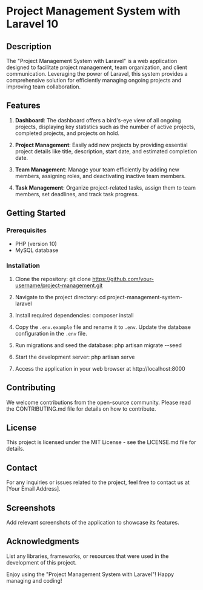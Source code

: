 # Project Management System with Laravel 10

## Description

The "Project Management System with Laravel" is a web application designed to facilitate project management, team organization, and client communication. Leveraging the power of Laravel, this system provides a comprehensive solution for efficiently managing ongoing projects and improving team collaboration.

## Features

1. **Dashboard**: The dashboard offers a bird's-eye view of all ongoing projects, displaying key statistics such as the number of active projects, completed projects, and projects on hold.

2. **Project Management**: Easily add new projects by providing essential project details like title, description, start date, and estimated completion date.

3. **Team Management**: Manage your team efficiently by adding new members, assigning roles, and deactivating inactive team members.

4. **Task Management**: Organize project-related tasks, assign them to team members, set deadlines, and track task progress.

## Getting Started

### Prerequisites

- PHP (version 10)
- MySQL database

### Installation

1. Clone the repository:
   git clone https://github.com/your-username/project-management.git

2. Navigate to the project directory:
   cd project-management-system-laravel

3. Install required dependencies:
   composer install

4. Copy the `.env.example` file and rename it to `.env`. Update the database configuration in the `.env` file.

5. Run migrations and seed the database:
   php artisan migrate --seed

6. Start the development server:
   php artisan serve

7. Access the application in your web browser at http://localhost:8000

## Contributing

We welcome contributions from the open-source community. Please read the CONTRIBUTING.md file for details on how to contribute.

## License

This project is licensed under the MIT License - see the LICENSE.md file for details.

## Contact

For any inquiries or issues related to the project, feel free to contact us at [Your Email Address].

## Screenshots

Add relevant screenshots of the application to showcase its features.

## Acknowledgments

List any libraries, frameworks, or resources that were used in the development of this project.

Enjoy using the "Project Management System with Laravel"! Happy managing and coding!
